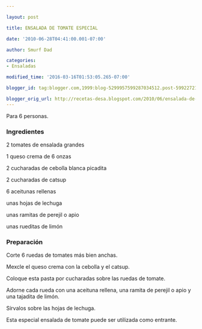 ```yaml
---

layout: post

title: ENSALADA DE TOMATE ESPECIAL

date: '2010-06-28T04:41:00.001-07:00'

author: Smurf Dad

categories:
- Ensaladas

modified_time: '2016-03-16T01:53:05.265-07:00'

blogger_id: tag:blogger.com,1999:blog-5299957599287034512.post-5992272173399773024

blogger_orig_url: http://recetas-desa.blogspot.com/2010/06/ensalada-de-tomate-especial.html
---
```


Para 6 personas.

<h3>Ingredientes</h3>

2 tomates de ensalada grandes

1 queso crema de 6 onzas

2 cucharadas de cebolla blanca picadita

2 cucharadas de catsup

6 aceitunas rellenas

unas hojas de lechuga

unas ramitas de perejil o apio

unas rueditas de limón

<h3>Preparación</h3>

Corte 6 ruedas de tomates más bien anchas.

Mexcle el queso crema con la cebolla y el catsup.

Coloque esta pasta por cucharadas sobre las ruedas de tomate.

Adorne cada rueda con una aceituna rellena, una ramita de perejil o apio y una tajadita de limón.

Sírvalos sobre las hojas de lechuga.

Esta especial ensalada de tomate puede ser utilizada como entrante.